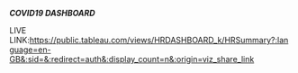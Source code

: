 ***COVID19 DASHBOARD***

LIVE LINK:https://public.tableau.com/views/HRDASHBOARD_k/HRSummary?:language=en-GB&:sid=&:redirect=auth&:display_count=n&:origin=viz_share_link
